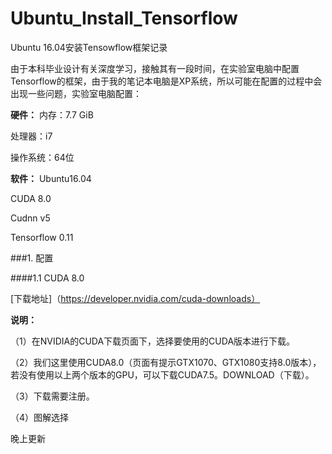 # Ubuntu_Install_Tensorflow
Ubuntu 16.04安装Tensowflow框架记录

由于本科毕业设计有关深度学习，接触其有一段时间，在实验室电脑中配置Tensorflow的框架，由于我的笔记本电脑是XP系统，所以可能在配置的过程中会出现一些问题，实验室电脑配置：

**硬件：**
内存：7.7 GiB

处理器：i7

操作系统：64位

**软件：**
Ubuntu16.04

CUDA 8.0

Cudnn v5

Tensorflow 0.11

###1.  配置

####1.1  CUDA 8.0

[下载地址]（https://developer.nvidia.com/cuda-downloads）

**说明：**

（1）在NVIDIA的CUDA下载页面下，选择要使用的CUDA版本进行下载。

（2）我们这里使用CUDA8.0（页面有提示GTX1070、GTX1080支持8.0版本），若没有使用以上两个版本的GPU，可以下载CUDA7.5。DOWNLOAD（下载）。

（3）下载需要注册。

（4）图解选择 

晚上更新
